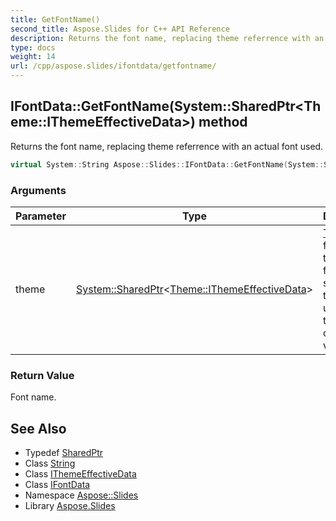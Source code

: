 ```yaml
---
title: GetFontName()
second_title: Aspose.Slides for C++ API Reference
description: Returns the font name, replacing theme referrence with an actual font used.
type: docs
weight: 14
url: /cpp/aspose.slides/ifontdata/getfontname/
---
```

## IFontData::GetFontName(System::SharedPtr\<Theme::IThemeEffectiveData\>) method


Returns the font name, replacing theme referrence with an actual font used.

```cpp
virtual System::String Aspose::Slides::IFontData::GetFontName(System::SharedPtr<Theme::IThemeEffectiveData> theme)=0
```


### Arguments

| Parameter | Type | Description |
| --- | --- | --- |
| theme | [System::SharedPtr](../../../system/sharedptr/)\<[Theme::IThemeEffectiveData](../../../aspose.slides.theme/ithemeeffectivedata/)\> | [Theme](../../../aspose.slides.theme/) from which themed font name should be taken. Its up to caller to provide a correct value. |

### Return Value

Font name.

## See Also

* Typedef [SharedPtr](../../system/sharedptr/)
* Class [String](../../system/string/)
* Class [IThemeEffectiveData](../../aspose.slides.theme/ithemeeffectivedata/)
* Class [IFontData](./)
* Namespace [Aspose::Slides](../)
* Library [Aspose.Slides](../../)